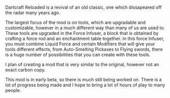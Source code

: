 Dartcraft Reloaded is a revival of an old classic, one which dissapeared off the radar many years ago. 

The largest focus of the mod is on tools, which are upgradable and customizable, however in a much different way than many of us are used to. These tools are upgraded in the Force Infuser, a block that is obtained by crafting a force rod and an enchantment table together. In this force Infuser, you must combine Liquid Force and certain Modifiers that will give your tools different effects, from Auto-Smelting Pickaxes to Flying swords, there is a huge number of possibilities that you can create with these tools.

I plan of creating a mod that is very similar to the original, however not an exact carbon copy.

This mod is in early beta, so there is much still being worked on. There is a lot of progress being made and I hope to bring a lot of hours of play to many people.
